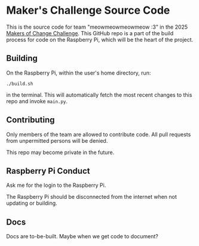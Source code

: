 # Maker's Challenge Source Code


This is the source code for team "meowmeowmeowmeow :3" in the 2025 [Makers of Change Challenge](https://www.swhd.org/makersofchange/). This GitHub repo is a part of the build process for code on the Raspberry Pi, which will be the heart of the project.

## Building

On the Raspberry Pi, within the user's home directory, run: 

`./build.sh`

in the terminal. This will automatically fetch the most recent changes to this repo and invoke `main.py`.

## Contributing

Only members of the team are allowed to contribute code. All pull requests from unpermitted persons will be denied.

This repo may become private in the future.

## Raspberry Pi Conduct

Ask me for the login to the Raspberry Pi.

The Raspberry Pi should be disconnected from the internet when not updating or building.

## Docs

Docs are to-be-built. Maybe when we get code to document?
